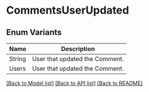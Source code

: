 # CommentsUserUpdated

## Enum Variants

| Name | Description |
|---- | -----|
| String | User that updated the Comment. |
| Users | User that updated the Comment. |

[[Back to Model list]](../README.md#documentation-for-models) [[Back to API list]](../README.md#documentation-for-api-endpoints) [[Back to README]](../README.md)


